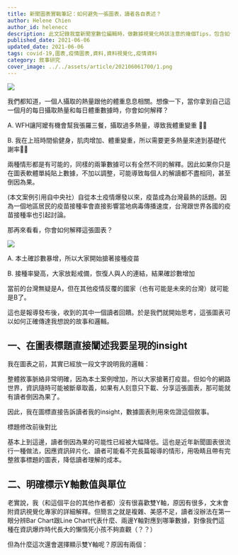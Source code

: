 ```yaml
---
title: 新聞圖表實戰筆記：如何避免一張圖表，讀者各自表述？
author: Helene Chien
author_id: helenecc
description: 此文記錄我當新聞室數位編輯時，做數據視覺化時該注意的幾個Tips，包含如何同時降低讀者的理解成本，以及誤讀的空間（製圖工具：Flourish）
published_date: 2021-06-06
updated_date: 2021-06-06
tags: covid-19,圖表,疫情圖表,資料,資料視覺化,疫情資料
category: 敘事研究
cover_image: ../../assets/article/202106061700/1.png
---
```


<script>
  import Img from '$lib/article/Img.svelte'
</script>

<Img src="../../assets/article/202106061700/1.png"/>

我們都知道，一個人攝取的熱量跟他的體重息息相關。想像一下，當你拿到自己這一個月的每日攝取熱量和每日體重數據時，你會如何解釋？

A. WFH讓阿嬤有機會幫我張羅三餐，攝取過多熱量，導致我體重變重 👵🏻

B. 我在上班時間偷健身，肌肉增加、體重變重，所以需要更多熱量來達到基礎代謝率💪🏻

兩種情形都是有可能的，同樣的兩筆數據可以有全然不同的解釋。因此如果你只是在圖表軟體單純貼上數據，不加以調整，可能導致每個人的解讀都不盡相同，甚至倒因為果。

(本文案例引用自中央社）自從本土疫情爆發以來，疫苗成為台灣最熱的話題。因為一個地區居民的疫苗接種率會直接影響當地病毒傳播速度，台灣跟世界各國的疫苗接種率也引起討論。

那再來看看，你會如何解釋這張圖表？

<Img src="../../assets/article/202106061700/2.png"/>

A. 本土確診數暴增，所以大家開始搶著接種疫苗

B. 接種率變高，大家放鬆戒備，恢復人與人的連結，結果確診數增加

當前的台灣無疑是A，但在其他疫情反覆的國家（也有可能是未來的台灣）就可能是B了。

這也是報導發布後，收到的其中一個讀者回饋。於是我們就開始思考，這張圖表可以如何正確傳達我想說的故事和邏輯。

## 一、在圖表標題直接闡述我要呈現的insight

我在圖表之前，其實已經放一段文字說明我的邏輯：

整體敘事脈絡非常明確，因為本土案例增加，所以大家搶著打疫苗。但如今的網路世界，資訊隨時可能被斷章取義，如果有人刻意只下載、分享這張圖表，那可能就有讀者倒因為果了。

因此，我在圖標直接告訴讀者我的insight，數據圖表則用來佐證這個敘事。

<Img type="side-by-side" srcLeft="../../assets/article/202106061700/3-left.png" srcRight="../../assets/article/202106061700/3-right.png">標題修改前後對比</Img>

基本上到這邊，讀者倒因為果的可能性已經被大幅降低。這也是近年新聞圖表很流行一種做法，因應資訊碎片化、讀者可能看不完長篇報導的情形，用吸睛且帶有完整敘事標題的圖表，降低讀者理解的成本。

## 二、明確標示Y軸數值與單位

老實說，我（和這個平台的其他作者都）沒有很喜歡雙Y軸，原因有很多，文末會附資訊視覺化專家的詳細解釋。但簡言之就是複雜、美感不足，讀者沒辦法在第一眼分辨Bar Chart跟Line Chart代表什麼、兩邊Y軸對應到哪筆數據，對像我們這種在資訊爆炸時代長大的懶惰死小孩不夠直觀（？？）

但為什麼這次還會選擇顯示雙Y軸呢？原因有兩個：
